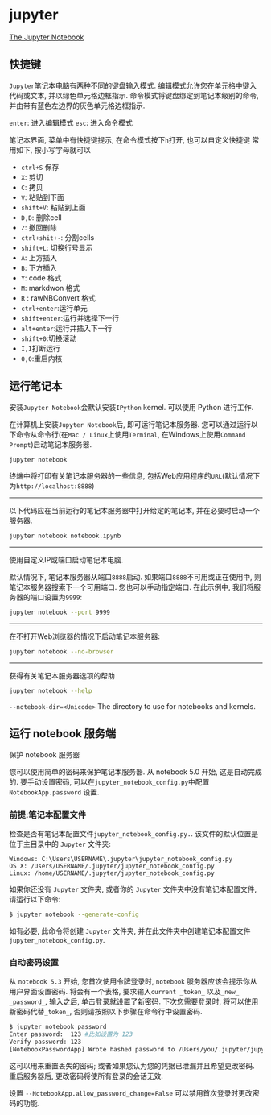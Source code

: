 # jupyter

[The Jupyter Notebook](https://jupyter-notebook.readthedocs.io/en/latest/)

## 快捷键

`Jupyter`笔记本电脑有两种不同的键盘输入模式.
编辑模式允许您在单元格中键入代码或文本, 并以绿色单元格边框指示.
命令模式将键盘绑定到笔记本级别的命令, 并由带有蓝色左边界的灰色单元格边框指示.

`enter`: 进入编辑模式
`esc`: 进入命令模式

笔记本界面, 菜单中有快捷键提示, 在命令模式按下`h`打开, 也可以自定义快捷键
常用如下, 按小写字母就可以

+ `ctrl+S` 保存
+ `X`: 剪切
+ `C`: 拷贝
+ `V`: 粘贴到下面
+ `shift+V`: 粘贴到上面
+ `D,D`: 删除cell
+ `Z`: 撤回删除
+ `ctrl+shit+-`: 分割cells
+ `shift+L`: 切换行号显示
+ `A`: 上方插入
+ `B`: 下方插入
+ `Y`: code 格式
+ `M`: markdwon 格式
+ `R` : rawNBConvert 格式
+ `ctrl+enter`:运行单元
+ `shift+enter`:运行并选择下一行
+ `alt+enter`:运行并插入下一行
+ `shift+0`:切换滚动
+ `I,I`打断运行
+ `0,0`:重启内核

## 运行笔记本

安装`Jupyter Notebook`会默认安装`IPython` kernel.
可以使用 Python 进行工作.

在计算机上安装`Jupyter Notebook`后, 即可运行笔记本服务器.
您可以通过运行以下命令从命令行(在`Mac / Linux`上使用`Terminal`,
在Windows上使用`Command Prompt`)启动笔记本服务器.

```bash
jupyter notebook
```

终端中将打印有关笔记本服务器的一些信息,
包括Web应用程序的`URL`(默认情况下为`http://localhost:8888`)

***
以下代码应在当前运行的笔记本服务器中打开给定的笔记本, 并在必要时启动一个服务器.

```bash
jupyter notebook notebook.ipynb
```

***
使用自定义IP或端口启动笔记本电脑.

默认情况下, 笔记本服务器从端口`8888`启动.
如果端口`8888`不可用或正在使用中, 则笔记本服务器搜索下一个可用端口.
您也可以手动指定端口. 在此示例中, 我们将服务器的端口设置为`9999`:

```bash
jupyter notebook --port 9999
```

***
在不打开Web浏览器的情况下启动笔记本服务器:

```bash
jupyter notebook --no-browser
```

***

获得有关笔记本服务器选项的帮助

```bash
jupyter notebook --help
```

`--notebook-dir=<Unicode>`
The directory to use for notebooks and kernels.

## 运行 notebook 服务端

保护 notebook 服务器

您可以使用简单的密码来保护笔记本服务器. 从 notebook 5.0 开始, 这是自动完成的.
要手动设置密码, 可以在`jupyter_notebook_config.py`中配置 `NotebookApp.password` 设置.

### 前提:笔记本配置文件

检查是否有笔记本配置文件`jupyter_notebook_config.py.`.
该文件的默认位置是位于主目录中的 `Jupyter` 文件夹:

```path
Windows: C:\Users\USERNAME\.jupyter\jupyter_notebook_config.py
OS X: /Users/USERNAME/.jupyter/jupyter_notebook_config.py
Linux: /home/USERNAME/.jupyter/jupyter_notebook_config.py
```

如果你还没有 `Jupyter` 文件夹,
或者你的 `Jupyter` 文件夹中没有笔记本配置文件, 请运行以下命令:

```bash
$ jupyter notebook --generate-config
```

如有必要, 此命令将创建 `Jupyter` 文件夹,
并在此文件夹中创建笔记本配置文件`jupyter_notebook_config.py`.

### 自动密码设置

从 `notebook 5.3` 开始, 您首次使用令牌登录时,
`notebook` 服务器应该会提示你从用户界面设置密码.
将会有一个表格, 要求输入`current _token_` 以及`_new_ _password_`,
输入之后, 单击登录就设置了新密码.
下次您需要登录时, 将可以使用新密码代替`_token_`, 否则请按照以下步骤在命令行中设置密码.

```bash
$ jupyter notebook password
Enter password:  123 #比如设置为 123
Verify password: 123
[NotebookPasswordApp] Wrote hashed password to /Users/you/.jupyter/jupyter_notebook_config.json
```

这可以用来重置丢失的密码; 或者如果您认为您的凭据已泄漏并且希望更改密码.
重启服务器后, 更改密码将使所有登录的会话无效.

设置 `--NotebookApp.allow_password_change=False` 可以禁用首次登录时更改密码的功能.
